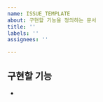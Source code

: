```yaml
---
name: ISSUE_TEMPLATE
about: 구현할 기능을 정의하는 문서
title: ''
labels: ''
assignees: ''

---
```


## 구현할 기능
-
